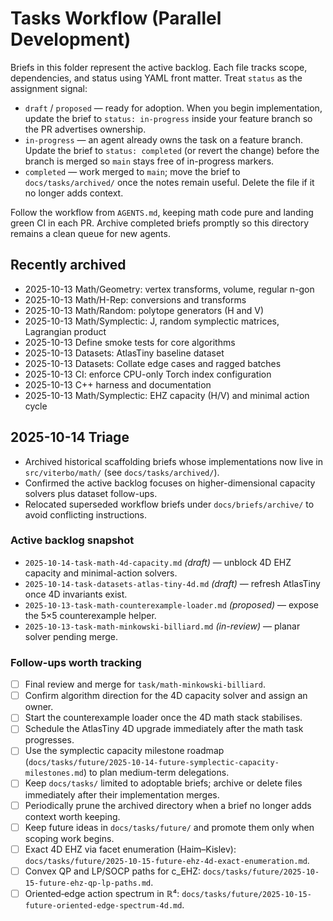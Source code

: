 # Tasks Workflow (Parallel Development)

Briefs in this folder represent the active backlog. Each file tracks scope,
dependencies, and status using YAML front matter. Treat `status` as the
assignment signal:

- `draft` / `proposed` — ready for adoption. When you begin implementation,
  update the brief to `status: in-progress` inside your feature branch so the
  PR advertises ownership.
- `in-progress` — an agent already owns the task on a feature branch. Update
  the brief to `status: completed` (or revert the change) before the branch is
  merged so `main` stays free of in-progress markers.
- `completed` — work merged to `main`; move the brief to `docs/tasks/archived/`
  once the notes remain useful. Delete the file if it no longer adds context.

Follow the workflow from `AGENTS.md`, keeping math code pure and landing green
CI in each PR. Archive completed briefs promptly so this directory remains a
clean queue for new agents.

## Recently archived

- 2025-10-13 Math/Geometry: vertex transforms, volume, regular n-gon
- 2025-10-13 Math/H-Rep: conversions and transforms
- 2025-10-13 Math/Random: polytope generators (H and V)
- 2025-10-13 Math/Symplectic: J, random symplectic matrices, Lagrangian product
- 2025-10-13 Define smoke tests for core algorithms
- 2025-10-13 Datasets: AtlasTiny baseline dataset
- 2025-10-13 Datasets: Collate edge cases and ragged batches
- 2025-10-13 CI: enforce CPU-only Torch index configuration
- 2025-10-13 C++ harness and documentation
- 2025-10-13 Math/Symplectic: EHZ capacity (H/V) and minimal action cycle

## 2025-10-14 Triage

- Archived historical scaffolding briefs whose implementations now live in
  `src/viterbo/math/` (see `docs/tasks/archived/`).
- Confirmed the active backlog focuses on higher-dimensional capacity solvers
  plus dataset follow-ups.
- Relocated superseded workflow briefs under `docs/briefs/archive/` to avoid
  conflicting instructions.

### Active backlog snapshot

- `2025-10-14-task-math-4d-capacity.md` *(draft)* — unblock 4D EHZ capacity and minimal-action solvers.
- `2025-10-14-task-datasets-atlas-tiny-4d.md` *(draft)* — refresh AtlasTiny once 4D invariants exist.
- `2025-10-13-task-math-counterexample-loader.md` *(proposed)* — expose the 5×5 counterexample helper.
- `2025-10-13-task-math-minkowski-billiard.md` *(in-review)* — planar solver pending merge.

### Follow-ups worth tracking

- [ ] Final review and merge for `task/math-minkowski-billiard`.
- [ ] Confirm algorithm direction for the 4D capacity solver and assign an owner.
- [ ] Start the counterexample loader once the 4D math stack stabilises.
- [ ] Schedule the AtlasTiny 4D upgrade immediately after the math task progresses.
- [ ] Use the symplectic capacity milestone roadmap (`docs/tasks/future/2025-10-14-future-symplectic-capacity-milestones.md`) to plan medium-term delegations.
- [ ] Keep `docs/tasks/` limited to adoptable briefs; archive or delete files immediately after their implementation merges.
- [ ] Periodically prune the archived directory when a brief no longer adds context worth keeping.
- [ ] Keep future ideas in `docs/tasks/future/` and promote them only when scoping work begins.
 - [ ] Exact 4D EHZ via facet enumeration (Haim–Kislev): `docs/tasks/future/2025-10-15-future-ehz-4d-exact-enumeration.md`.
 - [ ] Convex QP and LP/SOCP paths for c_EHZ: `docs/tasks/future/2025-10-15-future-ehz-qp-lp-paths.md`.
 - [ ] Oriented‑edge action spectrum in ℝ⁴: `docs/tasks/future/2025-10-15-future-oriented-edge-spectrum-4d.md`.
